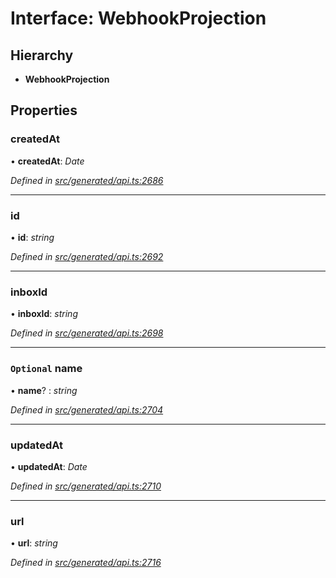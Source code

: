 # Interface: WebhookProjection

## Hierarchy

* **WebhookProjection**

## Properties

###  createdAt

• **createdAt**: *Date*

*Defined in [src/generated/api.ts:2686](https://github.com/mailslurp/mailslurp-client/blob/a26884c/src/generated/api.ts#L2686)*

___

###  id

• **id**: *string*

*Defined in [src/generated/api.ts:2692](https://github.com/mailslurp/mailslurp-client/blob/a26884c/src/generated/api.ts#L2692)*

___

###  inboxId

• **inboxId**: *string*

*Defined in [src/generated/api.ts:2698](https://github.com/mailslurp/mailslurp-client/blob/a26884c/src/generated/api.ts#L2698)*

___

### `Optional` name

• **name**? : *string*

*Defined in [src/generated/api.ts:2704](https://github.com/mailslurp/mailslurp-client/blob/a26884c/src/generated/api.ts#L2704)*

___

###  updatedAt

• **updatedAt**: *Date*

*Defined in [src/generated/api.ts:2710](https://github.com/mailslurp/mailslurp-client/blob/a26884c/src/generated/api.ts#L2710)*

___

###  url

• **url**: *string*

*Defined in [src/generated/api.ts:2716](https://github.com/mailslurp/mailslurp-client/blob/a26884c/src/generated/api.ts#L2716)*
